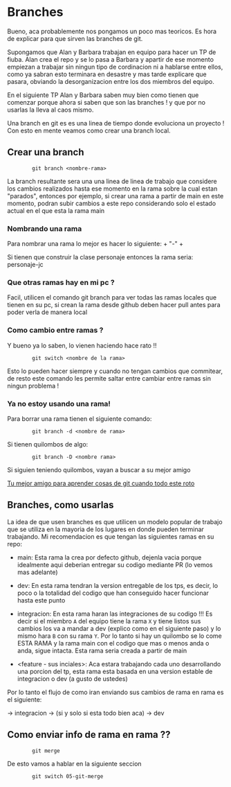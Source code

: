 # Branches

Bueno, aca probablemente nos pongamos un poco mas teoricos. Es hora de explicar para que sirven las branches de git. 

Supongamos que Alan y Barbara trabajan en equipo para hacer un TP de fiuba. Alan crea el repo y se lo pasa a Barbara y apartir de ese momento empiezan a trabajar sin ningun tipo de cordinacion ni a hablarse entre ellos, como ya sabran esto terminara en desastre y mas tarde explicare que pasara, obviando la desorganizacion entre los dos miembros del equipo. 

En el siguiente TP Alan y Barbara saben muy bien como tienen que comenzar porque ahora si saben que son las branches ! y que por no usarlas la lleva al caos mismo. 

Una branch en git es es una linea de tiempo donde evoluciona un proyecto ! Con esto en mente veamos como crear una branch local.

## Crear una branch

            git branch <nombre-rama>

La branch resultante sera una una linea de linea de trabajo que considere los cambios realizados hasta ese momento en la rama sobre la cual estan "parados", entonces por ejemplo, si crear una rama a partir de main en este momento, podran subir cambios a este repo considerando solo el estado actual en el que esta la rama main 

### Nombrando una rama 

Para nombrar una rama lo mejor es hacer lo siguiente: <nombre de la feature> + "-" + <sus iniciales> 

Si tienen que construir la clase personaje entonces la rama seria: personaje-jc

### Que otras ramas hay en mi pc ?

Facil, utilicen el comando git branch para ver todas las ramas locales que tienen en su pc, si crean la rama desde github deben hacer pull antes para poder verla de manera local

### Como cambio entre ramas ? 

Y bueno ya lo saben, lo vienen haciendo hace rato !! 

            git switch <nombre de la rama>

Esto lo pueden hacer siempre y cuando no tengan cambios que commitear, de resto este comando les permite saltar entre cambiar entre ramas sin ningun problema ! 

### Ya no estoy usando una rama! 

Para borrar una rama tienen el siguiente comando:

            git branch -d <nombre de rama>

Si tienen quilombos de algo:

            git branch -D <nombre rama>

Si siguien teniendo quilombos, vayan a buscar a su mejor amigo

[Tu mejor amigo para aprender cosas de git cuando todo este roto](https://chat.openai.com/)

## Branches, como usarlas

La idea de que usen branches es que utilicen un modelo popular de trabajo que se utiliza en la mayoria de los lugares en donde pueden terminar trabajando.
Mi recomendacion es que tengan las siguientes ramas en su repo:

- main: Esta rama la crea por defecto github, dejenla vacia porque idealmente aqui deberian entregar su codigo mediante PR (lo vemos mas adelante)

- dev: En esta rama tendran la version entregable de los tps, es decir, lo poco o la totalidad del codigo que han conseguido hacer funcionar hasta este punto

- integracion: En esta rama haran las integraciones de su codigo !!!  Es decir si el miembro `A` del equipo tiene la rama `X` y tiene listos sus cambios los va a mandar a dev (explico como en el siguiente paso) y lo mismo hara `B` con su rama `Y`. Por lo tanto si hay un quilombo se lo come ESTA RAMA y la rama main con el codigo que mas o menos anda o anda, sigue intacta. Esta rama seria creada a partir de main

- <feature - sus inciales>: Aca estara trabajando cada uno desarrollando una porcion del tp, esta rama esta basada en una version estable de integracion o dev (a gusto de ustedes)

Por lo tanto el flujo de como iran enviando sus cambios de rama en rama es el siguiente:

<rama personal> -> integracion -> (si y solo si esta todo bien aca) -> dev 

## Como enviar info de rama en rama ?? 

            git merge 

De esto vamos a hablar en la siguiente seccion 

            git switch 05-git-merge


